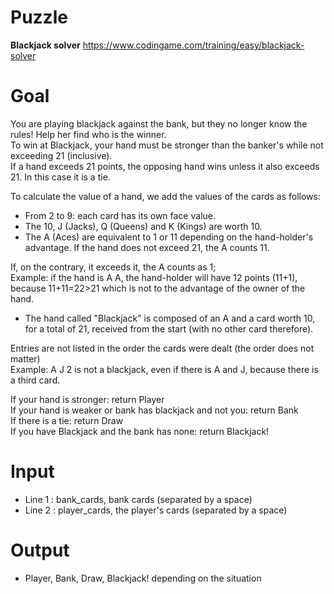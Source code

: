 # Puzzle
**Blackjack solver** https://www.codingame.com/training/easy/blackjack-solver

# Goal
You are playing blackjack against the bank, but they no longer know the rules! Help her find who is the winner.  
To win at Blackjack, your hand must be stronger than the banker's while not exceeding 21 (inclusive).   
If a hand exceeds 21 points, the opposing hand wins unless it also exceeds 21. In this case it is a tie.  

To calculate the value of a hand, we add the values ​​of the cards as follows:  
- From 2 to 9: each card has its own face value.
- The 10, J (Jacks), Q (Queens) and K (Kings) are worth 10.
- The A (Aces) are equivalent to 1 or 11 depending on the hand-holder's advantage. If the hand does not exceed 21, the A counts 11.
  
If, on the contrary, it exceeds it, the A counts as 1;  
Example: if the hand is A A, the hand-holder will have 12 points (11+1), because 11+11=22>21 which is not to the advantage of the owner of the hand.
- The hand called "Blackjack" is composed of an A and a card worth 10, for a total of 21, received from the start (with no other card therefore).

Entries are not listed in the order the cards were dealt (the order does not matter)  
Example: A J 2 is not a blackjack, even if there is A and J, because there is a third card.

If your hand is stronger: return Player  
If your hand is weaker or bank has blackjack and not you: return Bank  
If there is a tie: return Draw  
If you have Blackjack and the bank has none: return Blackjack!  

# Input
* Line 1 : bank_cards, bank cards (separated by a space)
* Line 2 : player_cards, the player's cards (separated by a space)

# Output
* Player, Bank, Draw, Blackjack! depending on the situation
